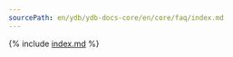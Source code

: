 ```yaml
---
sourcePath: en/ydb/ydb-docs-core/en/core/faq/index.md
---
```

{% include [index.md](_includes/index.md) %}
